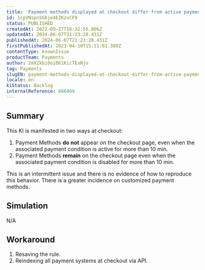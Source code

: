 ```yaml
---
title: 'Payment methods displayed at checkout differ from active payment conditions'
id: 1cpVNspn5G6je4EZKzvCF9
status: PUBLISHED
createdAt: 2022-09-27T16:32:55.806Z
updatedAt: 2024-06-07T21:23:28.431Z
publishedAt: 2024-06-07T21:23:28.431Z
firstPublishedAt: 2023-04-10T15:11:01.389Z
contentType: knownIssue
productTeam: Payments
author: 2mXZkbi0oi061KicTExNjo
tag: Payments
slugEN: payment-methods-displayed-at-checkout-differ-from-active-payment-conditions
locale: en
kiStatus: Backlog
internalReference: 666469
---
```


## Summary


This KI is manifested in two ways at checkout:

1. Payment Methods **do not** appear on the checkout page, even when the associated payment condition is active for more than 10 min.
2. Payment Methods **remain** on the checkout page even when the associated payment condition is disabled for more than 10 min.

This is an intermittent issue and there is no evidence of how to reproduce this behavior. There is a greater incidence on customized payment methods.


##

## Simulation


N/A


##

## Workaround



1. Resaving the rule.
2. Reindexing all payment systems at checkout via API.

